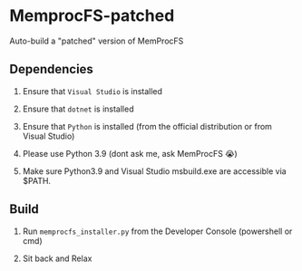 # MemprocFS-patched

Auto-build a "patched" version of MemProcFS

## Dependencies

1. Ensure that `Visual Studio` is installed

2. Ensure that `dotnet` is installed

3. Ensure that `Python` is installed (from the official distribution or from Visual Studio)

4. Please use Python 3.9 (dont ask me, ask MemProcFS 😭)

5. Make sure Python3.9 and Visual Studio msbuild.exe are accessible via $PATH.

## Build

1. Run `memprocfs_installer.py` from the Developer Console (powershell or cmd)

2. Sit back and Relax